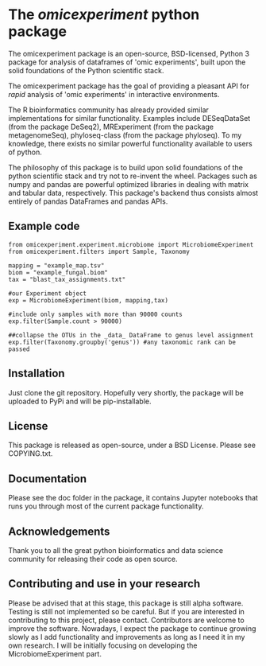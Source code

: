 # The *omicexperiment* python package

The omicexperiment package is an open-source, BSD-licensed, Python 3 package for analysis of dataframes of 'omic experiments', built upon the solid foundations of the Python scientific stack.

The omicexperiment package has the goal of providing a pleasant API for *rapid* analysis of 'omic experiments' in interactive environments.

The R bioinformatics community has already provided similar implementations for similar functionality.
Examples include DESeqDataSet (from the package DeSeq2), MRExperiment (from the package metagenomeSeq), phyloseq-class (from the package phyloseq).
To my knowledge, there exists no similar powerful functionality available to users of python.

The philosophy of this package is to build upon solid foundations of the python scientific stack and try not to re-invent the wheel. Packages such as numpy and pandas are powerful optimized libraries in dealing with matrix and tabular data, respectively. This package's backend thus consists almost entirely of pandas DataFrames and pandas APIs. 

## Example code

    from omicexperiment.experiment.microbiome import MicrobiomeExperiment
    from omicexperiment.filters import Sample, Taxonomy
    
    mapping = "example_map.tsv"
    biom = "example_fungal.biom"
    tax = "blast_tax_assignments.txt"
    
    #our Experiment object
    exp = MicrobiomeExperiment(biom, mapping,tax)

    #include only samples with more than 90000 counts
    exp.filter(Sample.count > 90000)
    
    ##collapse the OTUs in the _data_ DataFrame to genus level assignment
    exp.filter(Taxonomy.groupby('genus')) #any taxonomic rank can be passed
    

## Installation

Just clone the git repository.
Hopefully very shortly, the package will be uploaded to PyPi and will be pip-installable.


## License

This package is released as open-source, under a BSD License. Please see COPYING.txt.

## Documentation

Please see the doc folder in the package, it contains Jupyter notebooks that runs you through most of the current package functionality. 

## Acknowledgements

Thank you to all the great python bioinformatics and data science community for releasing their code as open source.

## Contributing and use in your research

Please be advised that at this stage, this package is still alpha software. Testing is still not implemented so be careful. But if you are interested in contributing to this project, please contact. Contributors are welcome to improve the software.
Nowadays, I expect the package to continue growing slowly as I add functionality and improvements as long as I need it in my own research. I will be initially focusing on developing the MicrobiomeExperiment part. 

